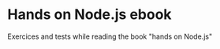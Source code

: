 Hands on Node.js ebook
======================

Exercices and tests while reading the book "hands on Node.js"